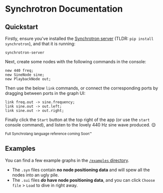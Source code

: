 # Synchrotron Documentation

## Quickstart

Firstly, ensure you've installed the [Synchrotron server](https://github.com/ThatOtherAndrew/Synchrotron) (TLDR: `pip install synchrotron`), and that
it is running:

```
synchrotron-server
```

Next, create some nodes with the following commands in the console:

```
new 440 freq;
new SineNode sine;
new PlaybackNode out;
```

Then use the below `link` commands, or connect the corresponding ports by dragging between ports in the graph UI:

```
link freq.out -> sine.frequency;
link sine.out -> out.left;
link sine.out -> out.right;
```

Finally click the `Start` button at the top right of the app (or use the `start` console command), and listen to the
lovely 440 Hz sine wave produced. 😌

<sub>Full Synchrolang language reference coming Soon™️</sub>

## Examples

You can find a few example graphs in the [`/examples` directory](https://github.com/ThatOtherAndrew/Synchrotron/tree/main/examples).

- The `.syn` files contain **no node positioning data** and will spew all the nodes into an ugly pile.
- The `.sui` files **_do_ have node positioning data**, and you can click `Choose file` > `Load` to dive in right away.
